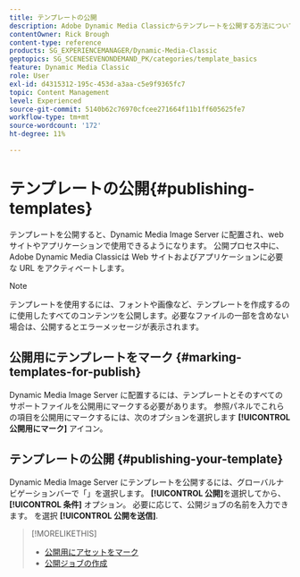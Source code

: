 ```yaml
---
title: テンプレートの公開
description: Adobe Dynamic Media Classicからテンプレートを公開する方法について説明します。
contentOwner: Rick Brough
content-type: reference
products: SG_EXPERIENCEMANAGER/Dynamic-Media-Classic
geptopics: SG_SCENESEVENONDEMAND_PK/categories/template_basics
feature: Dynamic Media Classic
role: User
exl-id: d4315312-195c-453d-a3aa-c5e9f9365fc7
topic: Content Management
level: Experienced
source-git-commit: 5140b62c76970cfcee271664f11b1ff605625fe7
workflow-type: tm+mt
source-wordcount: '172'
ht-degree: 11%

---
```


#  テンプレートの公開{#publishing-templates}

テンプレートを公開すると、Dynamic Media Image Server に配置され、web サイトやアプリケーションで使用できるようになります。 公開プロセス中に、Adobe Dynamic Media Classicは Web サイトおよびアプリケーションに必要な URL をアクティベートします。

>[!NOTE]
>
>テンプレートを使用するには、フォントや画像など、テンプレートを作成するのに使用したすべてのコンテンツを公開します。必要なファイルの一部を含めない場合は、公開するとエラーメッセージが表示されます。

## 公開用にテンプレートをマーク {#marking-templates-for-publish}

Dynamic Media Image Server に配置するには、テンプレートとそのすべてのサポートファイルを公開用にマークする必要があります。 参照パネルでこれらの項目を公開用にマークするには、次のオプションを選択します **[!UICONTROL 公開用にマーク]** アイコン。

## テンプレートの公開 {#publishing-your-template}

Dynamic Media Image Server にテンプレートを公開するには、グローバルナビゲーションバーで「」を選択します。 **[!UICONTROL 公開]**&#x200B;を選択してから、 **[!UICONTROL 条件]** オプション。 必要に応じて、公開ジョブの名前を入力できます。 を選択 **[!UICONTROL 公開を送信]**.

>[!MORELIKETHIS]
>
>* [公開用にアセットをマーク](publishing-files.md#publish_after_uploading)
>* [公開ジョブの作成](publishing-files.md#creating_a_publish_job)
